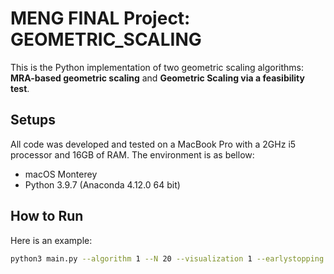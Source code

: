 # MENG FINAL Project: GEOMETRIC_SCALING
This is the Python implementation of two geometric scaling algorithms: **MRA-based geometric scaling** and **Geometric Scaling via a feasibility test**.

## Setups
All code was developed and tested on a MacBook Pro with a 2GHz i5 processor and 16GB of RAM. The environment is as bellow:

- macOS Monterey
- Python 3.9.7 (Anaconda 4.12.0 64 bit)


## How to Run
Here is an example:
```bash
python3 main.py --algorithm 1 --N 20 --visualization 1 --earlystopping 0
```
